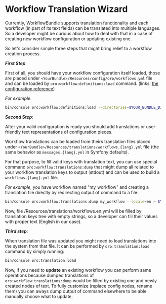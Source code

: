Workflow Translation Wizard
===========================

Currently, WorkflowBundle supports translation functionality and each workflow (in part of its text fields) can be translated into multiple languages. So a developer might be curious about how to deal with that in a case of creating new workflow configuration or updating existing one.

So let's consider simple three steps that might bring relief to a workflow creation process.

***First Step***:

First of all, you should have your workflow configuration itself loaded, those are placed under `<YourBundle>/Resources/config/oro/workflows.yml` file and can be loaded by `oro:workflow:definitions:load` command.
(links: [the configuration reference](./configuration-reference.md))

*For example*:
```bash
bin/console oro:workflow:definitions:load --directories=$YOUR_BUNDLE_DIR/Resources/config/oro
```

***Second Step***:

After your valid configuration is ready you should add translations or user-friendly text representations of configuration pieces.
 
Workflow translations can be loaded from theirs translation files placed under `<YourBundle>/Resources/translations/workflows.{lang}.yml` file (the same behavior as `messages.{lang}.yml` in Symfony defaults).

For that purpose, to fill valid keys with translation text, you can use special command `oro:workflow:translations:dump` that might dump all related to your workflow translation keys to output (stdout) and can be used to build a `workflows.{lang}.yml` file.

*For example*, you have workflow named "my_workflow" and creating a translation file directly by redirecting output of command to a file:
```bash
bin/console oro:workflow:translations:dump my_workflow --locale=en > $YOUR_BUNDLE_DIR/Resources/translations/workflows.en.yml
```
Now, file <YourBundleDirectory>/Resources/translations/workflows.en.yml will be filled by translation keys tree with empty strings, so a developer can fill their values with proper text (English in our case).

***Third step***:

When translation file was updated you might need to load translations into the system from that file. It can be performed by `oro:translation:load` command by simply running:
```bash 
bin/console oro:translation:load
```

Now, if you need to **update** an existing workflow you can perform same operations because dumped translations of `oro:workflow:translations:dump` would be filled by existing one and newly created nodes of text.
To fully customize (replace config nodes, rename them) you can aways dump output of command elsewhere to be able manually choose what to update.
